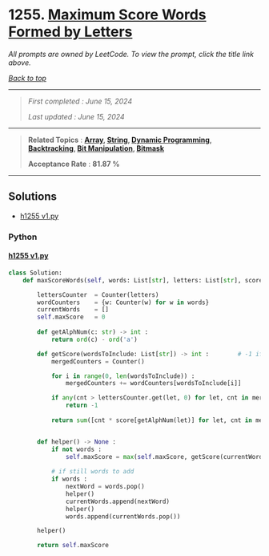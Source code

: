 # 1255. [Maximum Score Words Formed by Letters](<https://leetcode.com/problems/maximum-score-words-formed-by-letters>)

*All prompts are owned by LeetCode. To view the prompt, click the title link above.*

*[Back to top](<../README.md>)*

------

> *First completed : June 15, 2024*
>
> *Last updated : June 15, 2024*

------

> **Related Topics** : **[Array](<by_topic/Array.md>), [String](<by_topic/String.md>), [Dynamic Programming](<by_topic/Dynamic Programming.md>), [Backtracking](<by_topic/Backtracking.md>), [Bit Manipulation](<by_topic/Bit Manipulation.md>), [Bitmask](<by_topic/Bitmask.md>)**
>
> **Acceptance Rate** : **81.87 %**

------

## Solutions

- [h1255 v1.py](<../my-submissions/h1255 v1.py>)
### Python
#### [h1255 v1.py](<../my-submissions/h1255 v1.py>)
```Python
class Solution:
    def maxScoreWords(self, words: List[str], letters: List[str], score: List[int]) -> int:

        lettersCounter  = Counter(letters)
        wordCounters    = {w: Counter(w) for w in words}
        currentWords    = []
        self.maxScore   = 0
        
        def getAlphNum(c: str) -> int :
            return ord(c) - ord('a')

        def getScore(wordsToInclude: List[str]) -> int :        # -1 if invalid
            mergedCounters = Counter()

            for i in range(0, len(wordsToInclude)) :
                mergedCounters += wordCounters[wordsToInclude[i]]

            if any(cnt > lettersCounter.get(let, 0) for let, cnt in mergedCounters.items()) :
                return -1
            
            return sum([cnt * score[getAlphNum(let)] for let, cnt in mergedCounters.items()])


        def helper() -> None :
            if not words :
                self.maxScore = max(self.maxScore, getScore(currentWords))
            
            # if still words to add
            if words :
                nextWord = words.pop()
                helper()
                currentWords.append(nextWord)
                helper()
                words.append(currentWords.pop())

        helper()

        return self.maxScore

```

